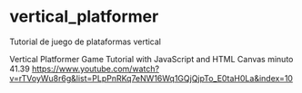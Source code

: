 # vertical_platformer
Tutorial de juego de plataformas vertical

Vertical Platformer Game Tutorial with JavaScript and HTML Canvas
minuto 41.39
https://www.youtube.com/watch?v=rTVoyWu8r6g&list=PLpPnRKq7eNW16Wq1GQjQjpTo_E0taH0La&index=10
